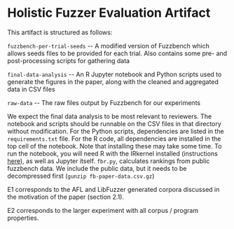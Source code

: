 # Holistic Fuzzer Evaluation Artifact

This artifact is structured as follows:


`fuzzbench-per-trial-seeds` -- A modified version of Fuzzbench which allows seeds files to be provided for each trial. Also contains some pre- and post-processing scripts for gathering data

`final-data-analysis` -- An R Jupyter notebook and Python scripts used to generate the figures in the paper, along with the cleaned and aggregated data in CSV files

`raw-data` -- The raw files output by Fuzzbench for our experiments

We expect the final data analysis to be most relevant to reviewers.
The notebook and scripts should be runnable on the CSV files in that directory without modification.
For the Python scripts, dependencies are listed in the `requirements.txt` file.
For the R code, all dependencies are installed in the top cell of the notebook. Note that installing these may take some time.
To run the notebook, you will need R with the IRkernel installed (instructions [here](https://irkernel.github.io/installation/)), as well as Jupyter itself.
`fbr.py`, calculates rankings from public fuzzbench data.
We include the public data, but it needs to be decompressed first (`gunzip fb-paper-data.csv.gz`) 


E1 corresponds to the AFL and LibFuzzer generated corpora discussed in the motivation of the paper (section 2.1).

E2 corresponds to the larger experiment with all corpus / program properties.
